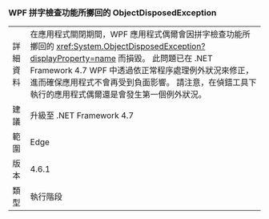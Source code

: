 ### <a name="objectdisposedexception-thrown-by-wpf-spellchecker"></a>WPF 拼字檢查功能所擲回的 ObjectDisposedException

|   |   |
|---|---|
|詳細資料|在應用程式關閉期間，WPF 應用程式偶爾會因拼字檢查功能所擲回的 <xref:System.ObjectDisposedException?displayProperty=name> 而損毀。 此問題已在 .NET Framework 4.7 WPF 中透過依正常程序處理例外狀況來修正，進而確保應用程式不會再受到負面影響。 請注意，在偵錯工具下執行的應用程式偶爾還是會發生第一個例外狀況。|
|建議|升級至 .NET Framework 4.7|
|範圍|Edge|
|版本|4.6.1|
|類型|執行階段|

